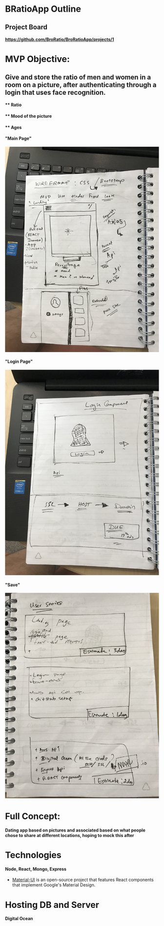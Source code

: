 # BRatioApp Outline

## Project Board
#### https://github.com/BroRatio/BroRatioApp/projects/1

# MVP Objective: 
## Give and store the ratio of men and women in a room on a picture, after authenticating through a login that uses face recognition.
 #### ** Ratio
 #### ** Mood of the picture
 #### ** Ages

#### "Main Page"
![Screenshot](backend.jpg)

#### "Login Page"
![Screenshot](backend2.jpeg)

#### "Save"
![Screenshot](save.jpg)


# Full Concept: 
#### Dating app based on pictures and associated based on what people chose to share at different locations, hoping to mock this after

# Technologies
#### Node, React, Mongo, Express
* [Material-UI](https://material-ui.com/) is an open-source project that features React components that implement Google's Material Design.

# Hosting DB and Server
#### Digital Ocean

